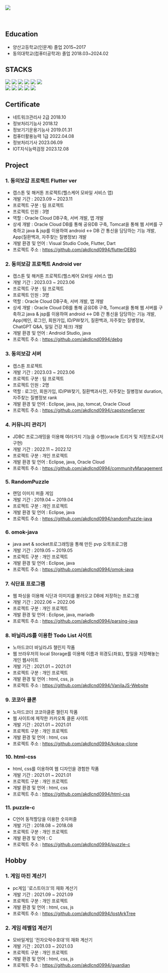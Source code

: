 

[<img src="https://img.shields.io/badge/Tistory-000000?style=for-the-badge&logo=tistory&logoColor=white">](https://dambi0.tistory.com/)
<br><br><br>

## Education
- 양산고등학교(인문계) 졸업 2015~2017
- 동의대학교(컴퓨터공학과) 졸업 2018.03~2024.02


## STACKS

<div align=left>

  <img src="https://img.shields.io/badge/java-007396?style=for-the-badge&logo=java&logoColor=white"> 
  <img src="https://img.shields.io/badge/javascript-F7DF1E?style=for-the-badge&logo=javascript&logoColor=black"> 
  <img src="https://img.shields.io/badge/flutter-02569B?style=for-the-badge&logo=flutter&logoColor=white">
  <img src="https://img.shields.io/badge/springboot-6DB33F?style=for-the-badge&logo=springboot&logoColor=white"/>
  <img src="https://img.shields.io/badge/oracle-F80000?style=for-the-badge&logo=oracle&logoColor=white"> 
  <img src="https://img.shields.io/badge/react-61DAFB?style=for-the-badge&logo=react&logoColor=white"> 


<br/>
 <img src="https://img.shields.io/badge/firebase-FFCA28?style=for-the-badge&logo=firebase&logoColor=white">
  <img src="https://img.shields.io/badge/C-A8B9CC?style=for-the-badge&logo=C&logoColor=white"/>
  <img src="https://img.shields.io/badge/Python-3776AB?style=for-the-badge&logo=Python&logoColor=white"/>
  <img src="https://img.shields.io/badge/mariaDB-003545?style=for-the-badge&logo=mariaDB&logoColor=white"> 
    <img src="https://img.shields.io/badge/Android Studio-3DDC84?style=for-the-badge&logo=Android Studio&logoColor=white"/>


  
  <br>
</div>

## Certificate
- 네트워크관리사 2급 2018.10
- 정보처리기능사 2018.12
- 정보기기운용기능사 2019.01.31
- 컴퓨터활용능력 1급 2022.04.08
- 정보처리기사 2023.06.09
- IOT지식능력검정 2023.12.08

## Project

### 1. 동의보감 프로젝트 Flutter ver
- 캡스톤 및 해커톤 프로젝트(헬스케어 모바일 서비스 앱)
- 개발 기간 : 2023.09 ~ 2023.11
- 프로젝트 구분 : 팀 프로젝트
- 프로젝트 인원 : 3명
- 역할 : Oracle Cloud DB구축, 서버 개발, 앱 개발
- 상세 개발 : Oracle Cloud DB를 통해 공유DB 구축, Tomcat을 통해 웹 서버를 구축하고 java & jsp를 이용하여 android <-> DB 간 통신을 담당하는 기능 개발, App(질환백과, 자주찾는 질병정보) 개발
- 개발 환경 및 언어 : Visual Studio Code, Flutter, Dart
- 프로젝트 주소 : https://github.com/akdlcnd0994/flutterDEBG

### 2. 동의보감 프로젝트 Android ver
- 캡스톤 및 해커톤 프로젝트(헬스케어 모바일 서비스 앱)
- 개발 기간 : 2023.03 ~ 2023.06
- 프로젝트 구분 : 팀 프로젝트
- 프로젝트 인원 : 3명
- 역할 : Oracle Cloud DB구축, 서버 개발, 앱 개발
- 상세 개발 : Oracle Cloud DB를 통해 공유DB 구축, Tomcat을 통해 웹 서버를 구축하고 java & jsp를 이용하여 android <-> DB 간 통신을 담당하는 기능 개발, App(메인, 로그인, 회원가입, ID/PW찾기, 질환백과, 자주찾는 질병정보, ChatGPT Q&A, 일일 건강 체크) 개발
- 개발 환경 및 언어 : Android Studio, java
- 프로젝트 주소 : https://github.com/akdlcnd0994/debg


### 3. 동의보감 서버 
- 캡스톤 프로젝트
- 개발 기간 : 2023.03 ~ 2023.06
- 프로젝트 구분 : 팀 프로젝트
- 프로젝트 인원 : 2명
- 역할 : 로그인, 회원가입, ID/PW찾기, 질환백과사전, 자주찾는 질병정보 duration, 자주찾는 질병정보 rank
- 개발 환경 및 언어 : Eclipse, java, jsp, tomcat, Oracle Cloud
- 프로젝트 주소 : https://github.com/akdlcnd0994/capstoneServer

### 4. 커뮤니티 관리기
- JDBC 프로그래밍을 이용해 여러가지 기능을 수행(oracle 트리거 및 저장프로시저 구현)
- 개발 기간 : 2022.11 ~ 2022.12
- 프로젝트 구분 : 개인 프로젝트
- 개발 환경 및 언어 : Eclipse, java, Oracle Cloud
- 프로젝트 주소 : https://github.com/akdlcnd0994/communityManagement

### 5. RandomPuzzle
- 랜덤 이미지 퍼즐 게임
- 개발 기간 : 2019.04 ~ 2019.04
- 프로젝트 구분 : 개인 프로젝트
- 개발 환경 및 언어 : Eclipse, java
- 프로젝트 주소 : https://github.com/akdlcnd0994/randomPuzzle-java

<!--
### 7. tcpSocket Chat
- tcp 소켓 프로그래밍을 이용한 멀티 채팅프로그램
- 개발 기간 : 2019.05 ~ 2019.05
- 프로젝트 구분 : 개인 프로젝트
- 개발 환경 및 언어 : Eclipse, java
- 프로젝트 주소 : https://github.com/akdlcnd0994/tcpSocket-java

### 8. udpSocket Chat
- udp 소켓 프로그래밍을 이용한 멀티 채팅프로그램
- 개발 기간 : 2019.05 ~ 2019.05
- 프로젝트 구분 : 개인 프로젝트
- 개발 환경 및 언어 : Eclipse, java
- 프로젝트 주소 : https://github.com/akdlcnd0994/udpSocket-java
-->

### 6. omok-java
- java awt & socket프로그래밍을 통해 만든 pvp 오목프로그램
- 개발 기간 : 2019.05 ~ 2019.05
- 프로젝트 구분 : 개인 프로젝트
- 개발 환경 및 언어 : Eclipse, java
- 프로젝트 주소 : https://github.com/akdlcnd0994/omok-java


### 7. 식단표 프로그램
- 웹 파싱을 이용해 식단과 이미지를 불러오고 DB에 저장하는 프로그램
- 개발 기간 : 2022.06 ~ 2022.06
- 프로젝트 구분 : 개인 프로젝트
- 개발 환경 및 언어 : Eclipse, java, mariadb
- 프로젝트 주소 : https://github.com/akdlcnd0994/parsing-java


### 8. 바닐라JS를 이용한 Todo List 사이트
- 노마드코더 바닐라JS 챌린지 작품
- 웹 브라우저의 local Storage를 이용해 이름과 위경도(좌표), 할일을 저장해놓는 개인 웹사이트
- 개발 기간 : 2021.01 ~ 2021.01
- 프로젝트 구분 : 개인 프로젝트
- 개발 환경 및 언어 : html, css, js
- 프로젝트 주소 : https://github.com/akdlcnd0994/VanilaJS-Website

### 9. 코코아 클론
- 노마드코더 코코아클론 챌린지 작품
- 웹 사이트에 제작한 카카오톡 클론 사이트
- 개발 기간 : 2021.01 ~ 2021.01
- 프로젝트 구분 : 개인 프로젝트
- 개발 환경 및 언어 : html, css
- 프로젝트 주소 : https://github.com/akdlcnd0994/kokoa-clone

### 10. html-css 
- html, css를 이용하여 웹 디자인을 경험한 작품
- 개발 기간 : 2021.01 ~ 2021.01
- 프로젝트 구분 : 개인 프로젝트
- 개발 환경 및 언어 : html, css
- 프로젝트 주소 : https://github.com/akdlcnd0994/html-css

### 11. puzzle-c 
- C언어 동적할당을 이용한 숫자퍼즐
- 개발 기간 : 2018.08 ~ 2018.08
- 프로젝트 구분 : 개인 프로젝트
- 개발 환경 및 언어 : C
- 프로젝트 주소 : https://github.com/akdlcnd0994/puzzle-c

## Hobby


### 1. 게임 마진 계산기
- pc게임 '로스트아크'의 재화 계산기
- 개발 기간 : 2021.09 ~ 2021.09
- 프로젝트 구분 : 개인 프로젝트
- 개발 환경 및 언어 : html, css, js
- 프로젝트 주소 : https://github.com/akdlcnd0994/lostArkTree

### 2. 게임 레벨업 계산기
- 모바일게임 '전자오락수호대'의 재화 계산기
- 개발 기간 : 2021.03 ~ 2021.03
- 프로젝트 구분 : 개인 프로젝트
- 개발 환경 및 언어 : html, css, js
- 프로젝트 주소 : https://github.com/akdlcnd0994/guardian
